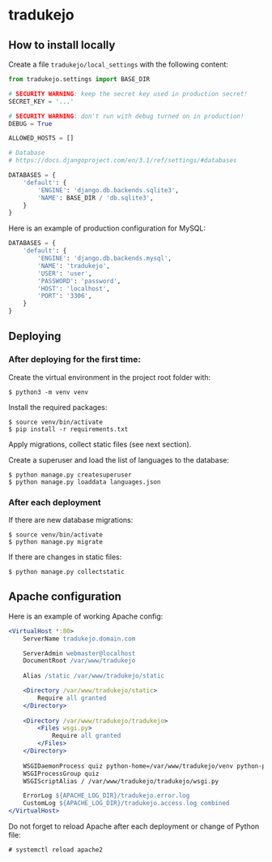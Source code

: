 # tradukejo

## How to install locally

Create a file `tradukejo/local_settings` with the following content:

```python
from tradukejo.settings import BASE_DIR

# SECURITY WARNING: keep the secret key used in production secret!
SECRET_KEY = '...'

# SECURITY WARNING: don't run with debug turned on in production!
DEBUG = True

ALLOWED_HOSTS = []

# Database
# https://docs.djangoproject.com/en/3.1/ref/settings/#databases

DATABASES = {
    'default': {
        'ENGINE': 'django.db.backends.sqlite3',
        'NAME': BASE_DIR / 'db.sqlite3',
    }
}
```

Here is an example of production configuration for MySQL:

```python
DATABASES = {
    'default': {
        'ENGINE': 'django.db.backends.mysql',
        'NAME': 'tradukejo',
        'USER': 'user',
        'PASSWORD': 'password',
        'HOST': 'localhost',
        'PORT': '3306',
    }
}
```

## Deploying

### After deploying for the first time:

Create the virtual environment in the project root folder with:

```console
$ python3 -m venv venv
```

Install the required packages:

```console
$ source venv/bin/activate
$ pip install -r requirements.txt
```

Apply migrations, collect static files (see next section).

Create a superuser and load the list of languages to the database:

```console
$ python manage.py createsuperuser
$ python manage.py loaddata languages.json
```

### After each deployment

If there are new database migrations:

```console
$ source venv/bin/activate
$ python manage.py migrate
```

If there are changes in static files:

```console
$ python manage.py collectstatic
```

## Apache configuration

Here is an example of working Apache config:

```apache
<VirtualHost *:80>
	ServerName tradukejo.domain.com

	ServerAdmin webmaster@localhost
	DocumentRoot /var/www/tradukejo
	
	Alias /static /var/www/tradukejo/static

	<Directory /var/www/tradukejo/static>
		Require all granted
	</Directory>
	
	<Directory /var/www/tradukejo/tradukejo>
		<Files wsgi.py>
			Require all granted
		</Files>
	</Directory>
	
	WSGIDaemonProcess quiz python-home=/var/www/tradukejo/venv python-path=/var/www/tradukejo
	WSGIProcessGroup quiz
	WSGIScriptAlias / /var/www/tradukejo/tradukejo/wsgi.py

	ErrorLog ${APACHE_LOG_DIR}/tradukejo.error.log
	CustomLog ${APACHE_LOG_DIR}/tradukejo.access.log combined
</VirtualHost>
```

Do not forget to reload Apache after each deployment or change of Python file:

```console
# systemctl reload apache2
```
